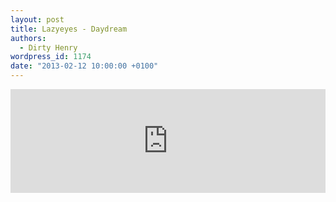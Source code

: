 ```yaml
---
layout: post
title: Lazyeyes - Daydream
authors:
  - Dirty Henry
wordpress_id: 1174
date: "2013-02-12 10:00:00 +0100"
---
```


<iframe width="100%" height="166" scrolling="no" frameborder="no" src="https://w.soundcloud.com/player/?url=http%3A%2F%2Fapi.soundcloud.com%2Ftracks%2F67443576"></iframe>
